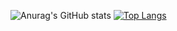 ![Anurag's GitHub stats](https://github-readme-stats.vercel.app/api?username=LeoTerryMaster&show_icons=true&theme=transparent)
[![Top Langs](https://github-readme-stats.vercel.app/api/top-langs/?username=LeoTerryMaster)](https://github.com/anuraghazra/github-readme-stats)

